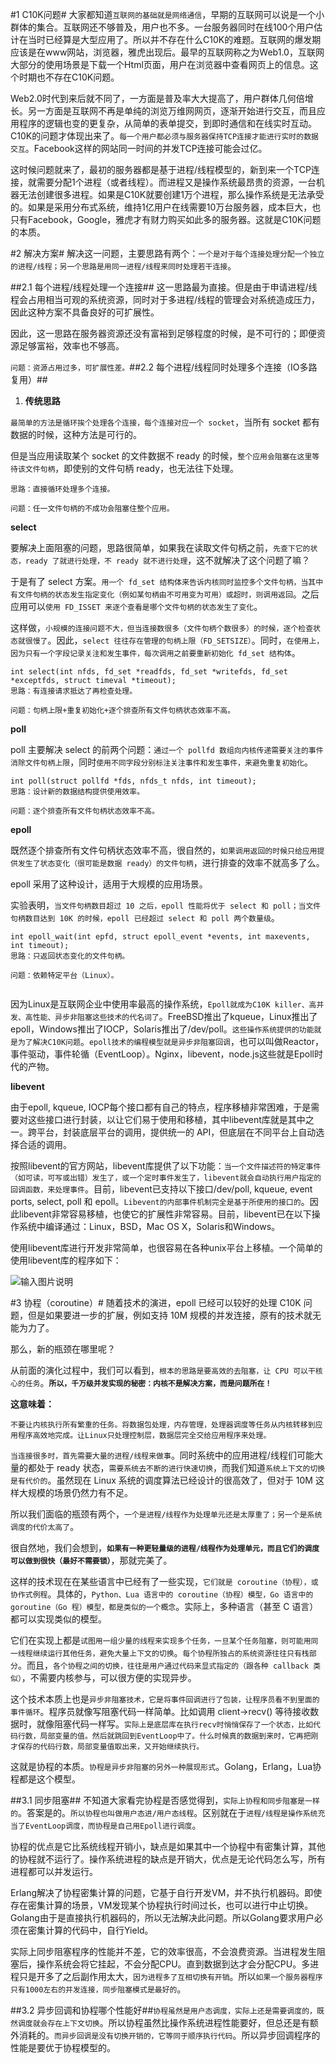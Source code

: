 \#1 C10K问题\# 大家都知道`互联网的基础就是网络通信`，早期的互联网可以说是一个小群体的集合。互联网还不够普及，用户也不多。一台服务器同时在线100个用户估计在当时已经算是大型应用了。所以并不存在什么C10K的难题。互联网的爆发期应该是在www网站，浏览器，雅虎出现后。最早的互联网称之为Web1.0，互联网大部分的使用场景是下载一个Html页面，用户在浏览器中查看网页上的信息。这个时期也不存在C10K问题。

Web2.0时代到来后就不同了，一方面是普及率大大提高了，用户群体几何倍增长。另一方面是互联网不再是单纯的浏览万维网网页，逐渐开始进行交互，而且应用程序的逻辑也变的更复杂，从简单的表单提交，到即时通信和在线实时互动。C10K的问题才体现出来了。`每一个用户都必须与服务器保持TCP连接才能进行实时的数据交互`。Facebook这样的网站同一时间的并发TCP连接可能会过亿。

这时候问题就来了，最初的服务器都是基于进程/线程模型的，新到来一个TCP连接，就需要分配1个进程（或者线程）。而进程又是操作系统最昂贵的资源，一台机器无法创建很多进程。如果是C10K就要创建1万个进程，那么操作系统是无法承受的。如果是采用分布式系统，维持1亿用户在线需要10万台服务器，成本巨大，也只有Facebook，Google，雅虎才有财力购买如此多的服务器。这就是C10K问题的本质。

\#2 解决方案\# 解决这一问题，主要思路有两个：`一个是对于每个连接处理分配一个独立的进程/线程；另一个思路是用同一进程/线程来同时处理若干连接`。

\#\#2.1 每个进程/线程处理一个连接\#\# 这一思路最为直接。但是由于申请进程/线程会占用相当可观的系统资源，同时对于多进程/线程的管理会对系统造成压力，因此这种方案不具备良好的可扩展性。

因此，这一思路在服务器资源还没有富裕到足够程度的时候，是不可行的；即便资源足够富裕，效率也不够高。

`问题：资源占用过多，可扩展性差。`\#\#2.2 每个进程/线程同时处理多个连接（IO多路复用）\#\#

1. **传统思路**

`最简单的方法是循环挨个处理各个连接，每个连接对应一个 socket`，当所有 socket 都有数据的时候，这种方法是可行的。

但是当应用读取某个 socket 的文件数据不 ready 的时候，`整个应用会阻塞在这里等待该文件句柄`，即使别的文件句柄 ready，也无法往下处理。

```
思路：直接循环处理多个连接。

问题：任一文件句柄的不成功会阻塞住整个应用。
```

**select**

要解决上面阻塞的问题，思路很简单，如果我在读取文件句柄之前，`先查下它的状态，ready 了就进行处理，不 ready 就不进行处理`，这不就解决了这个问题了嘛？

于是有了 select 方案。`用一个 fd_set 结构体来告诉内核同时监控多个文件句柄，当其中有文件句柄的状态发生指定变化（例如某句柄由不可用变为可用）或超时，则调用返回`。之后应用可以`使用 FD_ISSET 来逐个查看是哪个文件句柄的状态发生了变化`。

这样做，`小规模的连接问题不大，但当连接数很多（文件句柄个数很多）的时候，逐个检查状态就很慢了`。因此，`select 往往存在管理的句柄上限（FD_SETSIZE）`。同时，`在使用上，因为只有一个字段记录关注和发生事件，每次调用之前要重新初始化 fd_set 结构体`。

```
int select(int nfds, fd_set *readfds, fd_set *writefds, fd_set *exceptfds, struct timeval *timeout);
思路：有连接请求抵达了再检查处理。

问题：句柄上限+重复初始化+逐个排查所有文件句柄状态效率不高。
```

**poll**

poll 主要解决 select 的前两个问题：`通过一个 pollfd 数组向内核传递需要关注的事件消除文件句柄上限`，同时`使用不同字段分别标注关注事件和发生事件，来避免重复初始化`。

```
int poll(struct pollfd *fds, nfds_t nfds, int timeout);
思路：设计新的数据结构提供使用效率。

问题：逐个排查所有文件句柄状态效率不高。
```

**epoll**

既然逐个排查所有文件句柄状态效率不高，很自然的，`如果调用返回的时候只给应用提供发生了状态变化（很可能是数据 ready）的文件句柄`，进行排查的效率不就高多了么。

epoll 采用了这种设计，适用于大规模的应用场景。

实验表明，`当文件句柄数目超过 10 之后，epoll 性能将优于 select 和 poll；当文件句柄数目达到 10K 的时候，epoll 已经超过 select 和 poll 两个数量级`。

```
int epoll_wait(int epfd, struct epoll_event *events, int maxevents, int timeout);
思路：只返回状态变化的文件句柄。

问题：依赖特定平台（Linux）。


```

因为Linux是互联网企业中使用率最高的操作系统，`Epoll就成为C10K killer、高并发、高性能、异步非阻塞这些技术的代名词了`。FreeBSD推出了kqueue，Linux推出了epoll，Windows推出了IOCP，Solaris推出了/dev/poll。`这些操作系统提供的功能就是为了解决C10K问题`。`epoll技术的编程模型就是异步非阻塞回调`，也可以叫做Reactor，事件驱动，事件轮循（EventLoop）。Nginx，libevent，node.js这些就是Epoll时代的产物。

  
**libevent**

由于epoll, kqueue, IOCP每个接口都有自己的特点，程序移植非常困难，于是需要对这些接口进行封装，以让它们易于使用和移植，其中libevent库就是其中之一。跨平台，封装底层平台的调用，提供统一的 API，但底层在不同平台上自动选择合适的调用。

按照libevent的官方网站，libevent库提供了以下功能：`当一个文件描述符的特定事件（如可读，可写或出错）发生了，或一个定时事件发生了，libevent就会自动执行用户指定的回调函数，来处理事件`。目前，libevent已支持以下接口/dev/poll, kqueue, event ports, select, poll 和 epoll。`Libevent的内部事件机制完全是基于所使用的接口的`。因此libevent非常容易移植，也使它的扩展性非常容易。目前，libevent已在以下操作系统中编译通过：Linux，BSD，Mac OS X，Solaris和Windows。

使用libevent库进行开发非常简单，也很容易在各种unix平台上移植。一个简单的使用libevent库的程序如下：

![](https://static.oschina.net/uploads/img/201604/22150624_yjlQ.png "输入图片说明")

\#3 协程（coroutine）\# 随着技术的演进，epoll 已经可以较好的处理 C10K 问题，但是如果要进一步的扩展，例如支持 10M 规模的并发连接，原有的技术就无能为力了。

那么，新的瓶颈在哪里呢？

从前面的演化过程中，我们可以看到，`根本的思路是要高效的去阻塞，让 CPU 可以干核心的任务`。**`所以，千万级并发实现的秘密：内核不是解决方案，而是问题所在！`**

**这意味着：**

```
不要让内核执行所有繁重的任务。将数据包处理，内存管理，处理器调度等任务从内核转移到应用程序高效地完成。让Linux只处理控制层，数据层完全交给应用程序来处理。
```

`当连接很多时，首先需要大量的进程/线程来做事`。同时系统中的应用进程/线程们可能大量的都处于 ready 状态，`需要系统去不断的进行快速切换`，而我们知道`系统上下文的切换是有代价的`。虽然现在 Linux 系统的调度算法已经设计的很高效了，但对于 10M 这样大规模的场景仍然力有不足。

所以我们面临的瓶颈有两个，`一个是进程/线程作为处理单元还是太厚重了；另一个是系统调度的代价太高了`。

很自然地，我们会想到，**`如果有一种更轻量级的进程/线程作为处理单元，而且它们的调度可以做到很快（最好不需要锁）`**，那就完美了。

这样的技术现在在某些语言中已经有了一些实现，`它们就是 coroutine（协程），或协作式例程`。具体的，`Python、Lua 语言中的 coroutine（协程）模型，Go 语言中的 goroutine（Go 程）模型，都是类似的一个概念`。实际上，多种语言（甚至 C 语言）都可以实现类似的模型。

它们在实现上都是`试图用一组少量的线程来实现多个任务，一旦某个任务阻塞，则可能用同一线程继续运行其他任务，避免大量上下文的切换`。`每个协程所独占的系统资源往往只有栈部分`。而且，`各个协程之间的切换，往往是用户通过代码来显式指定的（跟各种 callback 类似）`，不需要内核参与，可以很方便的实现异步。

这个技术本质上也是`异步非阻塞技术，它是将事件回调进行了包装，让程序员看不到里面的事件循环`。程序员就像写阻塞代码一样简单。比如调用 client-&gt;recv\(\) 等待接收数据时，就像阻塞代码一样写。`实际上是底层库在执行recv时悄悄保存了一个状态，比如代码行数，局部变量的值。然后就跳回到EventLoop中了。什么时候真的数据到来时，它再把刚才保存的代码行数，局部变量值取出来，又开始继续执行。`

这就是协程的本质。`协程是异步非阻塞的另外一种展现形式`。Golang，Erlang，Lua协程都是这个模型。

\#\#3.1 同步阻塞\#\# 不知道大家看完协程是否感觉得到，`实际上协程和同步阻塞是一样的`。答案是的。`所以协程也叫做用户态进/用户态线程`。区别就在于`进程/线程是操作系统充当了EventLoop调度，而协程是自己用Epoll进行调度`。

协程的优点是它比系统线程开销小，缺点是如果其中一个协程中有密集计算，其他的协程就不运行了。操作系统进程的缺点是开销大，优点是无论代码怎么写，所有进程都可以并发运行。

Erlang解决了协程密集计算的问题，它基于自行开发VM，并不执行机器码。即使存在密集计算的场景，VM发现某个协程执行时间过长，也可以进行中止切换。Golang由于是直接执行机器码的，所以无法解决此问题。所以Golang要求用户必须在密集计算的代码中，自行Yield。



实际上同步阻塞程序的性能并不差，它的效率很高，不会浪费资源。当进程发生阻塞后，操作系统会将它挂起，不会分配CPU。直到数据到达才会分配CPU。多进程只是开多了之后副作用太大，`因为进程多了互相切换有开销`。所以`如果一个服务器程序只有1000左右的并发连接，同步阻塞模式是最好的`。

\#\#3.2 异步回调和协程哪个性能好\#\#`协程虽然是用户态调度，实际上还是需要调度的，既然调度就会存在上下文切换`。所以协程虽然比操作系统进程性能要好，但总还是有额外消耗的。`而异步回调是没有切换开销的，它等同于顺序执行代码`。所以异步回调程序的性能是要优于协程模型的。

  




